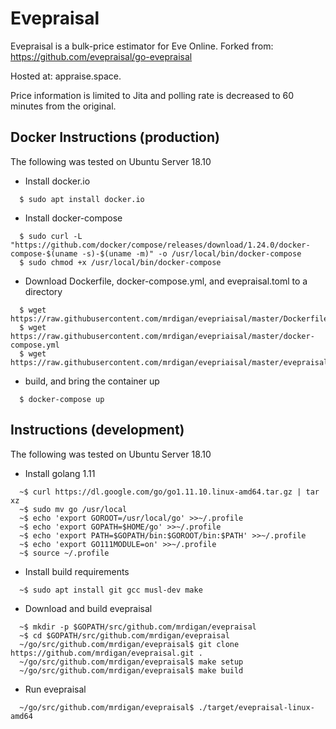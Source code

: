 # Evepraisal

Evepraisal is a bulk-price estimator for Eve Online. Forked from: https://github.com/evepraisal/go-evepraisal

Hosted at: appraise.space.

Price information is limited to Jita and polling rate is decreased to 60 minutes from the original.

## Docker Instructions (production)

The following was tested on Ubuntu Server 18.10

- Install docker.io

```
  $ sudo apt install docker.io
```

- Install docker-compose

```
  $ sudo curl -L "https://github.com/docker/compose/releases/download/1.24.0/docker-compose-$(uname -s)-$(uname -m)" -o /usr/local/bin/docker-compose
  $ sudo chmod +x /usr/local/bin/docker-compose
```

- Download Dockerfile, docker-compose.yml, and evepraisal.toml to a directory

```
  $ wget https://raw.githubusercontent.com/mrdigan/evepriaisal/master/Dockerfile
  $ wget https://raw.githubusercontent.com/mrdigan/evepriaisal/master/docker-compose.yml
  $ wget https://raw.githubusercontent.com/mrdigan/evepriaisal/master/evepraisal.toml
```

- build, and bring the container up

```
  $ docker-compose up
```

## Instructions (development)

The following was tested on Ubuntu Server 18.10

- Install golang 1.11

```
  ~$ curl https://dl.google.com/go/go1.11.10.linux-amd64.tar.gz | tar xz
  ~$ sudo mv go /usr/local
  ~$ echo 'export GOROOT=/usr/local/go' >>~/.profile
  ~$ echo 'export GOPATH=$HOME/go' >>~/.profile
  ~$ echo 'export PATH=$GOPATH/bin:$GOROOT/bin:$PATH' >>~/.profile
  ~$ echo 'export GO111MODULE=on' >>~/.profile
  ~$ source ~/.profile
```

- Install build requirements

```
  ~$ sudo apt install git gcc musl-dev make
```

- Download and build evepraisal

```
  ~$ mkdir -p $GOPATH/src/github.com/mrdigan/evepraisal
  ~$ cd $GOPATH/src/github.com/mrdigan/evepraisal
  ~/go/src/github.com/mrdigan/evepraisal$ git clone https://github.com/mrdigan/evepraisal.git .
  ~/go/src/github.com/mrdigan/evepraisal$ make setup
  ~/go/src/github.com/mrdigan/evepraisal$ make build
```

- Run evepraisal

```
  ~/go/src/github.com/mrdigan/evepraisal$ ./target/evepraisal-linux-amd64
```
